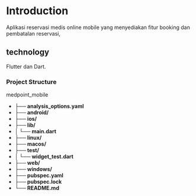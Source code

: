 # Introduction

Aplikasi reservasi medis online mobile yang menyediakan fitur booking dan pembatalan reservasi,

## technology

Flutter dan Dart.

### Project Structure 
medpoint_mobile
- **├── analysis_options.yaml**        
- **├── android/**               
- **├── ios/**
- **├── lib/**
- **│   └── main.dart**
- **├── linux/**
- **├── macos/**
- **├── test/**
- **│   └── widget_test.dart**
- **├── web/**
- **├── windows/**
- **├── pubspec.yaml**
- **├── pubspec.lock**
- **└── README.md**
